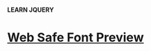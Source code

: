 #### LEARN JQUERY

# [Web Safe Font Preview](https://www.codecademy.com/courses/learn-jquery/projects/font-preview)
